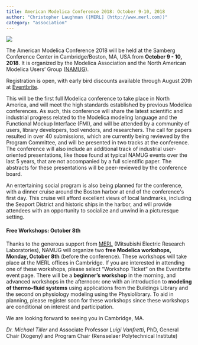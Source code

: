 ```yaml
---
title: American Modelica Conference 2018: October 9-10, 2018
author: "Christopher Laughman ([MERL] (http://www.merl.com))"
category: "association"
---
```


![](https://img.evbuc.com/https%3A%2F%2Fcdn.evbuc.com%2Fimages%2F36908542%2F232427334571%2F1%2Foriginal.jpg?w=800&rect=0%2C149%2C1486%2C743&s=11377e10a546a2aeb2884502bfaba381)

The American Modelica Conference 2018 will be held at the Samberg Conference Center in Cambridge/Boston, MA, USA from **October 9 - 10, 2018**. It is organized by the Modelica Association and the North American Modelica Users’ Group ([NAMUG](http://na.modelica-users.org/)).

Registration is open, with early bird discounts available through August 20th at [Eventbrite](https://www.eventbrite.com/e/the-american-modelica-conference-2018-tickets-39188362447).

This will be the first full Modelica conference to take place in North America, and will meet the high standards established by previous Modelica conferences. As such, this conference will share the latest scientific and industrial progress related to the Modelica modeling language and the Functional Mockup Interface (FMI), and will be attended by a community of users, library developers, tool vendors, and researchers.  The call for papers resulted in over 40 submissions, which are currently being reviewed by the Program Committee, and will be presented in two tracks at the conference. The conference will also include an additional track of industrial user-oriented presentations, like those found at typical NAMUG events over the last 5 years, that are not accompanied by a full scientific paper. The abstracts for these presentations will be peer-reviewed by the conference board.

An entertaining social program is also being planned for the conference, with a dinner cruise around the Boston harbor at end of the conference's first day.  This cruise will afford excellent views of local landmarks, including the Seaport District and historic ships in the harbor, and will provide attendees with an opportunity to socialize and unwind in a picturesque setting.

#### Free Workshops: October 8th

Thanks to the generous support from [MERL](http://www.merl.com/) (Mitsubishi Electric Research Laboratories), NAMUG will organize two **free Modelica workshops, Monday, October 8th** (before the conference). These workshops will take place at the MERL offices in Cambridge. If you are interested in attending one of these workshops, please select “Workshop Ticket” on the Eventbrite event page. There will be a **beginner’s workshop** in the morning, and advanced workshops in the afternoon: one with an introduction to **modeling of thermo-fluid systems** using applications from the Buildings Library and the second on physiology modeling using the Physiolibrary. To aid in planning, please register soon for these workshops since these workshops are conditional on interest and participation.

We are looking forward to seeing you in Cambridge, MA.

*Dr. Michael Tiller* and Associate Professor *Luigi Vanfretti*, PhD, General Chair (Xogeny) and Program Chair (Rensselaer Polytechnical Institute)
